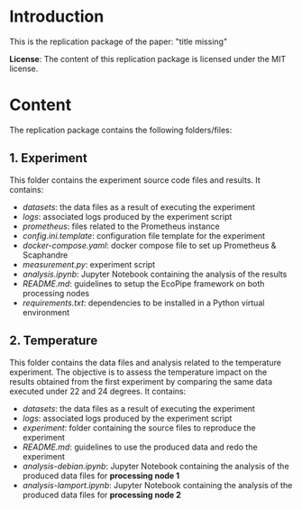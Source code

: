 # Introduction

This is the replication package of the paper: "title missing"

**License**:
The content of this replication package is licensed under the MIT license.

# Content

The replication package contains the following folders/files:

## 1. Experiment

This folder contains the experiment source code files and results. It contains:

- _datasets_: the data files as a result of executing the experiment
- _logs_: associated logs produced by the experiment script
- _prometheus_: files related to the Prometheus instance
- _config.ini.template_: configuration file template for the experiment
- _docker-compose.yaml_: docker compose file to set up Prometheus & Scaphandre
- _measurement.py_: experiment script
- _analysis.ipynb_: Jupyter Notebook containing the analysis of the results
- _README.md_: guidelines to setup the EcoPipe framework on both processing nodes
- _requirements.txt_: dependencies to be installed in a Python virtual environment

## 2. Temperature

This folder contains the data files and analysis related to the temperature experiment. The objective is to assess the temperature impact on the results obtained from the first experiment by comparing the same data executed under 22 and 24 degrees. It contains:

- _datasets_: the data files as a result of executing the experiment
- _logs_: associated logs produced by the experiment script
- _experiment_: folder containing the source files to reproduce the experiment
- _README.md_: guidelines to use the produced data and redo the experiment
- _analysis-debian.ipynb_: Jupyter Notebook containing the analysis of the produced data files for **processing node 1**
- _analysis-lamport.ipynb_: Jupyter Notebook containing the analysis of the produced data files for **processing node 2**
